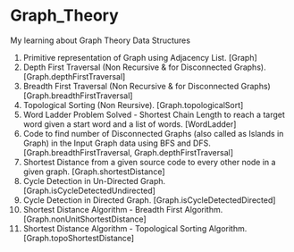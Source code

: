 # Graph_Theory
My learning about Graph Theory Data Structures
1. Primitive representation of Graph using Adjacency List. [Graph]
2. Depth First Traversal (Non Recursive & for Disconnected Graphs). [Graph.depthFirstTraversal]
3. Breadth First Traversal (Non Recursive & for Disconnected Graphs) [Graph.breadthFirstTraversal]
4. Topological Sorting (Non Reursive). [Graph.topologicalSort]
5. Word Ladder Problem Solved - Shortest Chain Length to reach a target word given a start word and a list of words. [WordLadder]
6. Code to find number of Disconnected Graphs (also called as Islands in Graph) in the Input Graph data using BFS and DFS. [Graph.breadthFirstTraversal, Graph.depthFirstTraversal]
7. Shortest Distance from a given source code to every other node in a given graph. [Graph.shortestDistance]
8. Cycle Detection in Un-Directed Graph. [Graph.isCycleDetectedUndirected]
9. Cycle Detection in Directed Graph. [Graph.isCycleDetectedDirected]
10. Shortest Distance Algorithm - Breadth First Algorithm. [Graph.nonUnitShortestDistance]
11. Shortest Distance Algorithm - Topological Sorting Algorithm. [Graph.topoShortestDistance]